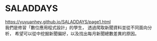 # SALADDAYS
https://yuyuanhey.github.io/SALADDAYS/page1.html<br>
我們是修習「數位應用程式設計」的學生，
透過爬取新聞資料並從不同面向分析，
希望可以從中挖掘新聞偏好，以及找出每月新聞總數差異的原因。

